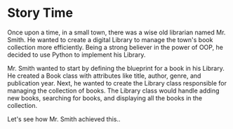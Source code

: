 # Story Time
Once upon a time, in a small town, there was a wise old librarian named Mr. Smith.
He wanted to create a digital Library to manage the town's book collection more efficiently.
Being a strong believer in the power of OOP, he decided to use Python to implement his Library.


Mr. Smith wanted to start by defining the blueprint for a book in his Library. He created a Book class with attributes like title, author, genre, and publication year.
Next, he wanted to create the Library class responsible for managing the collection of books.
The Library class would handle adding new books, searching for books, and displaying all the books in the collection.

Let's see how Mr. Smith achieved this.. 
